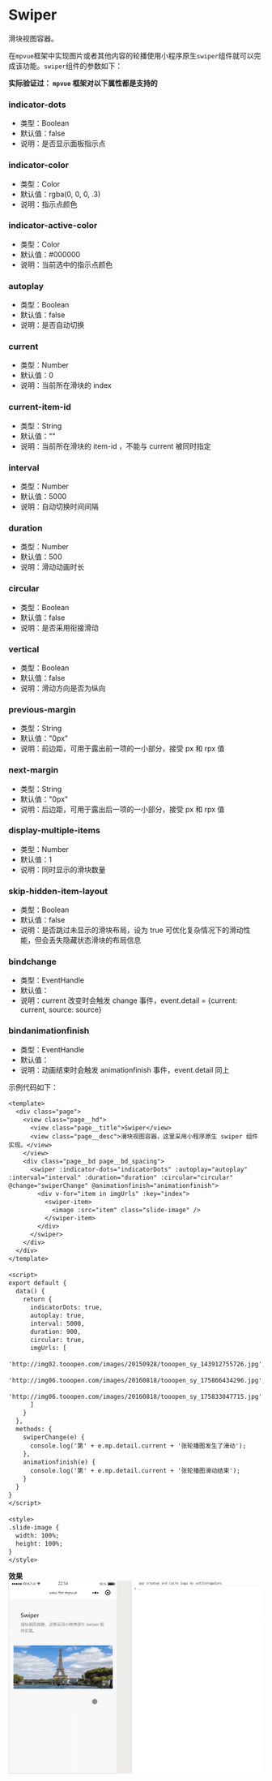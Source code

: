 # Swiper
滑块视图容器。

在`mpvue`框架中实现图片或者其他内容的轮播使用小程序原生`swiper`组件就可以完成该功能。`swiper`组件的参数如下：

**实际验证过： `mpvue` 框架对以下属性都是支持的**

### indicator-dots
* 类型：Boolean
* 默认值：false
* 说明：是否显示面板指示点

### indicator-color
* 类型：Color
* 默认值：rgba(0, 0, 0, .3)
* 说明：指示点颜色

### indicator-active-color
* 类型：Color
* 默认值：#000000
* 说明：当前选中的指示点颜色

### autoplay
* 类型：Boolean	
* 默认值：false
* 说明：是否自动切换

### current
* 类型：Number
* 默认值：0
* 说明：当前所在滑块的 index

### current-item-id
* 类型：String
* 默认值：""
* 说明：当前所在滑块的 item-id ，不能与 current 被同时指定

### interval
* 类型：Number
* 默认值：5000
* 说明：自动切换时间间隔

### duration
* 类型：Number
* 默认值：500
* 说明：滑动动画时长

### circular
* 类型：Boolean
* 默认值：false
* 说明：是否采用衔接滑动

### vertical
* 类型：Boolean
* 默认值：false
* 说明：滑动方向是否为纵向

### previous-margin
* 类型：String
* 默认值："0px"
* 说明：前边距，可用于露出前一项的一小部分，接受 px 和 rpx 值

### next-margin
* 类型：String
* 默认值："0px"
* 说明：后边距，可用于露出后一项的一小部分，接受 px 和 rpx 值

### display-multiple-items
* 类型：Number
* 默认值：1
* 说明：同时显示的滑块数量

### skip-hidden-item-layout
* 类型：Boolean
* 默认值：false
* 说明：是否跳过未显示的滑块布局，设为 true 可优化复杂情况下的滑动性能，但会丢失隐藏状态滑块的布局信息

### bindchange
* 类型：EventHandle	
* 默认值：
* 说明：current 改变时会触发 change 事件，event.detail = {current: current, source: source}

### bindanimationfinish
* 类型：EventHandle	
* 默认值：
* 说明：动画结束时会触发 animationfinish 事件，event.detail 同上

示例代码如下：

```vue
<template>
  <div class="page">
    <view class="page__hd">
      <view class="page__title">Swiper</view>
      <view class="page__desc">滑块视图容器，这里采用小程序原生 swiper 组件实现。</view>
    </view>
    <div class="page__bd page__bd_spacing">
      <swiper :indicator-dots="indicatorDots" :autoplay="autoplay" :interval="interval" :duration="duration" :circular="circular" @change="swiperChange" @animationfinish="animationfinish">
        <div v-for="item in imgUrls" :key="index">
          <swiper-item>
            <image :src="item" class="slide-image" />
          </swiper-item>
        </div>
      </swiper>
    </div>
  </div>
</template>

<script>
export default {
  data() {
    return {
      indicatorDots: true,
      autoplay: true,
      interval: 5000,
      duration: 900,
      circular: true,
      imgUrls: [
        'http://img02.tooopen.com/images/20150928/tooopen_sy_143912755726.jpg',
        'http://img06.tooopen.com/images/20160818/tooopen_sy_175866434296.jpg',
        'http://img06.tooopen.com/images/20160818/tooopen_sy_175833047715.jpg'
      ]
    }
  },
  methods: {
    swiperChange(e) {
      console.log('第' + e.mp.detail.current + '张轮播图发生了滑动');
    },
    animationfinish(e) {
      console.log('第' + e.mp.detail.current + '张轮播图滑动结束');
    }
  }
}
</script>

<style>
.slide-image {
  width: 100%;
  height: 100%;
}
</style>

```

**效果**
![swiper01](_img/swiper01.gif )